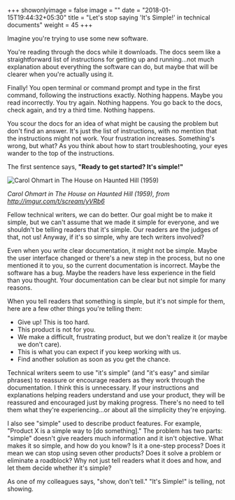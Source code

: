 +++
showonlyimage = false
image = ""
date = "2018-01-15T19:44:32+05:30"
title = "Let's stop saying 'It's Simple!' in technical documents"
weight = 45
+++

Imagine you're trying to use some new software.

<!--more-->

You're reading through the docs while it downloads. The docs seem like a straightforward list of instructions for getting up and running...not much explanation about everything the software can do, but maybe that will be clearer when you're actually using it.

Finally! You open terminal or command prompt and type in the first command, following the instructions exactly. Nothing happens. Maybe you read incorrectly. You try again. Nothing happens. You go back to the docs, check again, and try a third time. Nothing happens.

You scour the docs for an idea of what might be causing the problem but don't find an answer. It's just the list of instructions, with no mention that the instructions might not work. Your frustration increases. Something's wrong, but what? As you think about how to start troubleshooting, your eyes wander to the top of the instructions.

The first sentence says, **"Ready to get started? It's simple!"**

![Carol Ohmart in The House on Haunted Hill (1959)][1]

*Carol Ohmart in The House on Haunted Hill (1959), from http://imgur.com/t/scream/yVRb6*

Fellow technical writers, we can do better. Our goal might be to make it simple, but we can't assume that we made it simple for everyone, and we shouldn't be telling readers that it's simple. Our readers are the judges of that, not us! Anyway, if it's so simple, why are tech writers involved?

Even when you write clear documentation, it might not be simple. Maybe the user interface changed or there's a new step in the process, but no one mentioned it to you, so the current documentation is incorrect. Maybe the software has a bug. Maybe the readers have less experience in the field than you thought. Your documentation can be clear but not simple for many reasons.

When you tell readers that something is simple, but it's not simple for them, here are a few other things you're telling them:

* Give up! This is too hard.
* This product is not for you.
* We make a difficult, frustrating product, but we don't realize it (or maybe we don't care).
* This is what you can expect if you keep working with us.
* Find another solution as soon as you get the chance.

Technical writers seem to use "it's simple" (and "it's easy" and similar phrases) to reassure or encourage readers as they work through the documentation. I think this is unnecessary. If your instructions and explanations helping readers understand and use your product, they will be reassured and encouraged just by making progress. There's no need to tell them what they're experiencing...or about all the simplicity they're enjoying.

I also see "simple" used to describe product features. For example, "Product X is a simple way to [do something]." The problem has two parts: "simple" doesn't give readers much information and it isn't objective. What makes it so simple, and how do you know? Is it a one-step process? Does it mean we can stop using seven other products? Does it solve a problem or eliminate a roadblock? Why not just tell readers what it does and how, and let them decide whether it's simple?

As one of my colleagues says, "show, don't tell." "It's Simple!" is telling, not showing.

[1]: /img/carol-ohmart-scream.jpg


